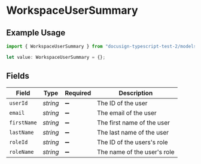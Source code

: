 # WorkspaceUserSummary

## Example Usage

```typescript
import { WorkspaceUserSummary } from "docusign-typescript-test-2/models/components";

let value: WorkspaceUserSummary = {};
```

## Fields

| Field                       | Type                        | Required                    | Description                 |
| --------------------------- | --------------------------- | --------------------------- | --------------------------- |
| `userId`                    | *string*                    | :heavy_minus_sign:          | The ID of the user          |
| `email`                     | *string*                    | :heavy_minus_sign:          | The email of the user       |
| `firstName`                 | *string*                    | :heavy_minus_sign:          | The first name of the user  |
| `lastName`                  | *string*                    | :heavy_minus_sign:          | The last name of the user   |
| `roleId`                    | *string*                    | :heavy_minus_sign:          | The ID of the users's role  |
| `roleName`                  | *string*                    | :heavy_minus_sign:          | The name of the user's role |